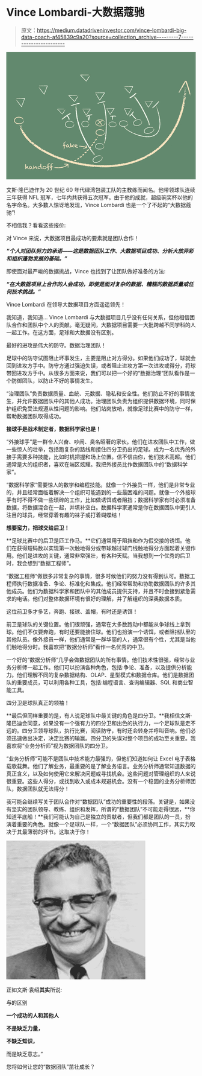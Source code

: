 # Vince Lombardi-大数据蔻驰

> 原文：<https://medium.datadriveninvestor.com/vince-lombardi-big-data-coach-af45839c9a20?source=collection_archive---------7----------------------->

![](img/0a3fcb66a5443e6a1de9cb413922ea97.png)

文斯·隆巴迪作为 20 世纪 60 年代绿湾包装工队的主教练而闻名。他带领球队连续三年获得 NFL 冠军，七年内共获得五次冠军。由于他的成就，超级碗奖杯以他的名字命名。大多数人惊讶地发现，Vince Lombardi 也是一个了不起的“大数据蔻驰”!

不相信我？看看这些报价:

对 Vince 来说，大数据项目最成功的要素就是团队合作！

***“个人对团队努力的承诺——这是数据团队工作、大数据项目成功、分析大放异彩和组织蓬勃发展的基础。”***

即使面对最严峻的数据挑战，Vince 也找到了让团队做好准备的方法:

***“在大数据项目上合作的人会成功，即使是面对复杂的数据、糟糕的数据质量或任何技术挑战。”***

Vince Lombardi 在领导大数据项目方面遥遥领先！

我知道，我知道… Vince Lombardi 与大数据项目几乎没有任何关系，但他相信团队合作和团队中个人的贡献。毫无疑问，大数据项目需要一大批跨越不同学科的人一起工作。在这方面，足球和大数据没有区别。

最好的进攻是伟大的防守。数据治理团队！

足球中的防守试图阻止坏事发生，主要是阻止对方得分。如果他们成功了，球就会回到进攻方手中。防守方通过强迫失误，或者阻止进攻方第一次进攻或得分，将球带回进攻方手中。从很多方面来说，我们可以把一个好的“数据治理”团队看作是一个防御团队，以防止不好的事情发生。

“治理团队”负责数据质量、血统、元数据、隐私和安全性。他们防止不好的事情发生，并允许数据团队中的其他人成功。治理团队负责为组织提供数据环境，同时保护组织免受法规遵从性问题的影响。他们站岗放哨，就像足球比赛中的防守一样，帮助数据团队取得成功。

**接球手是战术制定者，数据科学家也是！**

“外接球手”是一群令人兴奋、吵闹、臭名昭著的家伙。他们在进攻团队中工作，做一些惊人的壮举，包括跑复杂的路线和接住四分卫扔出的足球。成为一名优秀的外接手需要多种技能，比如时机把握和场上位置。信不信由你，他们技术高超。他们通常是大的组织者，喜欢在端区炫耀。我把外接员比作数据团队中的“数据科学家”。

“数据科学家”需要惊人的数学和编程技能。就像一个外接员一样，他们是非常专业的，并且经常面临着解决一个组织可能遇到的一些最困难的问题。就像一个外接球手有时不得不做一些琐碎的工作，比如做诱饵或者阻挡；数据科学家有时必须准备数据，将数据混合在一起，并填补空白。数据科学家通常是你在数据团队中更引人注目的球员，经常穿着有趣的袜子或打着蝴蝶结！

**想要蛮力，把球交给后卫！**

**足球比赛中的后卫是匹工作马。**它们通常用于阻挡和作为假交接的诱饵。他们在获得短码数以实现第一次触地得分或带球越过球门线触地得分方面起着关键作用。他们是进攻的关键，通常非常强壮，有各种天赋。当我想到一个优秀的后卫时，我会想到“数据工程师”。

“数据工程师”做很多非常复杂的事情，很多时候他们的努力没有得到认可。数据工程师执行数据准备、争论、标准化和集成。他们经常帮助和协助数据团队的许多其他成员。他们为数据科学家和团队中的其他成员提供支持，并且不时会接到紧急需求的电话。他们对整体数据环境有很好的理解，并了解组织的深奥数据本质。

这位前卫多才多艺，奔跑、接球、盖帽，有时还是诱饵！

前卫是球队的关键位置。他们很顽强，通常在大多数跑动中都能从争球线上拿到球。他们不仅要奔跑，有时还要能接住球。他们也扮演一个诱饵，或者阻挡队里的其他队员。像外接员一样，他们通常是一群华丽的人，通常很有个性，尤其是当他们触地得分时。我喜欢把“数据分析师”看作一名优秀的中卫。

一个好的“数据分析师”几乎会做数据团队的所有事情。他们技术性很强，经常与业务分析师一起工作。他们可以扮演各种角色，包括:争论、准备，以及提供分析能力。他们理解不同的复杂数据结构、OLAP、星型模式和数据仓库。他们是数据团队的重要成员，可以利用各种工具，包括:编程语言、查询编辑器、SQL 和商业智能工具。

四分卫是球队真正的领袖！

**最后但同样重要的是，有人说足球队中最关键的角色是四分卫。**我相信文斯·隆巴迪会同意，如果没有一个强有力的四分卫和出色的执行力，一个足球队是走不远的。四分卫领导球队，执行比赛，阅读防守，有时还会转身并呼叫音响。他们必须迅速做出决定，决定比赛的输赢。四分卫的失误对整个项目的成功至关重要。我喜欢将“业务分析师”视为数据团队的四分卫。

“业务分析师”可能不是团队中技术能力最强的，但他们知道如何让 Excel 电子表格载歌载舞。他们了解业务，最重要的是了解业务语言。业务分析师通常知道数据的真正含义，以及如何使用它来解决问题或寻找机会。这些问题对管理组织的人来说很重要。这些人得分，或找到收入或成本规避机会。没有一个稳固的业务分析师团队，数据团队就无法得分！

我可能会继续写关于团队合作对“数据团队”成功的重要性的段落。关键是，如果没有坚实的团队领导、教练、组织和发挥，所谓的“数据团队”不可能走得很远，**你知道平底船！**我们可能认为自己是独立的贡献者，但我们都是团队的一员，扮演着重要的角色。就像一个足球队一样，一个“数据团队”必须协同工作，其实力取决于其最薄弱的环节。这取决于你！

![](img/4ae43a408832be46a23266190d1745b8.png)

正如文斯·袁绍**其实**所说:

**与**的区别

**一个成功的人和其他人**

**不是缺乏力量，**

**不缺乏知识，**

而是缺乏意志。”

您将如何让您的“数据团队”茁壮成长？